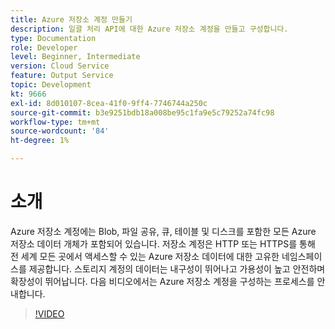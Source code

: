 ```yaml
---
title: Azure 저장소 계정 만들기
description: 일괄 처리 API에 대한 Azure 저장소 계정을 만들고 구성합니다.
type: Documentation
role: Developer
level: Beginner, Intermediate
version: Cloud Service
feature: Output Service
topic: Development
kt: 9666
exl-id: 8d010107-8cea-41f0-9ff4-7746744a250c
source-git-commit: b3e9251bdb18a008be95c1fa9e5c79252a74fc98
workflow-type: tm+mt
source-wordcount: '84'
ht-degree: 1%

---
```


# 소개

Azure 저장소 계정에는 Blob, 파일 공유, 큐, 테이블 및 디스크를 포함한 모든 Azure 저장소 데이터 개체가 포함되어 있습니다. 저장소 계정은 HTTP 또는 HTTPS를 통해 전 세계 모든 곳에서 액세스할 수 있는 Azure 저장소 데이터에 대한 고유한 네임스페이스를 제공합니다. 스토리지 계정의 데이터는 내구성이 뛰어나고 가용성이 높고 안전하며 확장성이 뛰어납니다.
다음 비디오에서는 Azure 저장소 계정을 구성하는 프로세스를 안내합니다.

>[!VIDEO](https://video.tv.adobe.com/v/340127?quality=12&learn=on)
